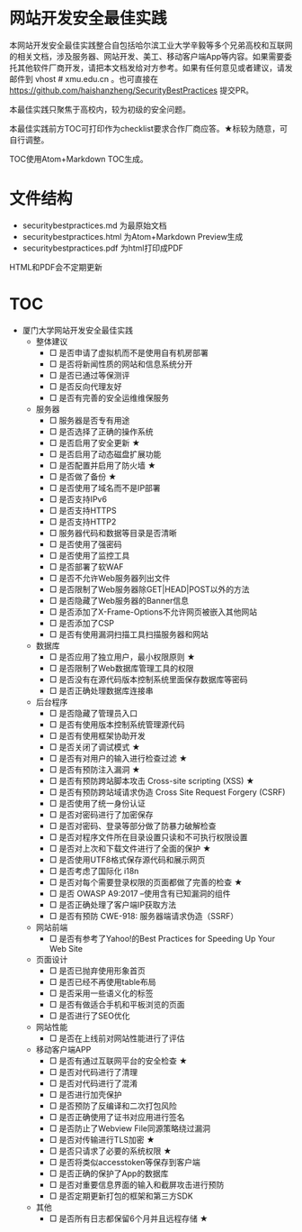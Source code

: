 # 网站开发安全最佳实践

本网站开发安全最佳实践整合自包括哈尔滨工业大学辛毅等多个兄弟高校和互联网的相关文档，涉及服务器、网站开发、美工、移动客户端App等内容。如果需要委托其他软件厂商开发，请把本文档发给对方参考。如果有任何意见或者建议，请发邮件到 vhost # xmu.edu.cn 。也可直接在 https://github.com/haishanzheng/SecurityBestPractices 提交PR。

本最佳实践只聚焦于高校内，较为初级的安全问题。

本最佳实践前方TOC可打印作为checklist要求合作厂商应答。★标较为随意，可自行调整。

TOC使用Atom+Markdown TOC生成。

# 文件结构

- securitybestpractices.md 为最原始文档
- securitybestpractices.html 为Atom+Markdown Preview生成
- securitybestpractices.pdf 为html打印成PDF

HTML和PDF会不定期更新

# TOC

- 厦门大学网站开发安全最佳实践
    - 整体建议
        - □ 是否申请了虚拟机而不是使用自有机房部署
        - □ 是否将新闻性质的网站和信息系统分开
        - □ 是否已通过等保测评
        - □ 是否反向代理友好
        - □ 是否有完善的安全运维维保服务
    - 服务器
        - □ 服务器是否专有用途
        - □ 是否选择了正确的操作系统
        - □ 是否启用了安全更新 ★
        - □ 是否启用了动态磁盘扩展功能
        - □ 是否配置并启用了防火墙 ★
        - □ 是否做了备份 ★
        - □ 是否使用了域名而不是IP部署
        - □ 是否支持IPv6
        - □ 是否支持HTTPS
        - □ 是否支持HTTP2
        - □ 服务器代码和数据等目录是否清晰
        - □ 是否使用了强密码
        - □ 是否使用了监控工具
        - □ 是否部署了软WAF
        - □ 是否不允许Web服务器列出文件
        - □ 是否限制了Web服务器除GET|HEAD|POST以外的方法
        - □ 是否隐藏了Web服务器的Banner信息
        - □ 是否添加了X-Frame-Options不允许网页被嵌入其他网站
        - □ 是否添加了CSP
        - □ 是否有使用漏洞扫描工具扫描服务器和网站
    - 数据库
        - □ 是否应用了独立用户，最小权限原则 ★
        - □ 是否限制了Web数据库管理工具的权限
        - □ 是否没有在源代码版本控制系统里面保存数据库等密码
        - □ 是否正确处理数据库连接串
    - 后台程序
        - □ 是否隐藏了管理员入口
        - □ 是否有使用版本控制系统管理源代码
        - □ 是否有使用框架协助开发
        - □ 是否关闭了调试模式 ★
        - □ 是否有对用户的输入进行检查过滤 ★
        - □ 是否有预防注入漏洞 ★
        - □ 是否有预防跨站脚本攻击 Cross-site scripting (XSS) ★
        - □ 是否有预防跨站域请求伪造 Cross Site Request Forgery (CSRF)
        - □ 是否使用了统一身份认证
        - □ 是否对密码进行了加密保存
        - □ 是否对密码、登录等部分做了防暴力破解检查
        - □ 是否对程序文件所在目录设置只读和不可执行权限设置
        - □ 是否对上次和下载文件进行了全面的保护 ★
        - □ 是否使用UTF8格式保存源代码和展示网页
        - □ 是否考虑了国际化 i18n
        - □ 是否对每个需要登录权限的页面都做了完善的检查 ★
        - □ 是否 OWASP A9:2017 –使用含有已知漏洞的组件
        - □ 是否正确处理了客户端IP获取方法
        - □ 是否有预防 CWE-918: 服务器端请求伪造（SSRF）
    - 网站前端
        - □ 是否有参考了Yahoo!的Best Practices for Speeding Up Your Web Site
    - 页面设计
        - □ 是否已抛弃使用形象首页
        - □ 是否已经不再使用table布局
        - □ 是否采用一些语义化的标签
        - □ 是否有做适合手机和平板浏览的页面
        - □ 是否进行了SEO优化
    - 网站性能
        - □ 是否在上线前对网站性能进行了评估
    - 移动客户端APP
        - □ 是否有通过互联网平台的安全检查 ★
        - □ 是否对代码进行了清理
        - □ 是否对代码进行了混淆
        - □ 是否进行加壳保护
        - □ 是否预防了反编译和二次打包风险
        - □ 是否正确使用了证书对应用进行签名
        - □ 是否防止了Webview File同源策略绕过漏洞
        - □ 是否对传输进行TLS加密 ★
        - □ 是否只请求了必要的系统权限 ★
        - □ 是否将类似accesstoken等保存到客户端
        - □ 是否正确的保护了App的数据库
        - □ 是否对重要信息界面的输入和截屏攻击进行预防
        - □ 是否定期更新打包的框架和第三方SDK
    - 其他
        - □ 是否所有日志都保留6个月并且远程存储 ★


